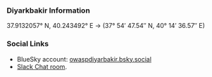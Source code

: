 ### Diyarkbakir Information
37.9132057° N, 40.243492° E → (37° 54′ 47.54″ N, 40° 14′ 36.57″ E) 


### Social Links

* BlueSky account: [owaspdiyarbakir.bsky.social](https://bsky.app/profile/owaspdiyarbakir.bsky.social)
* [Slack Chat room](https://owasp.slack.com/archives/C0928GNLCDP).
